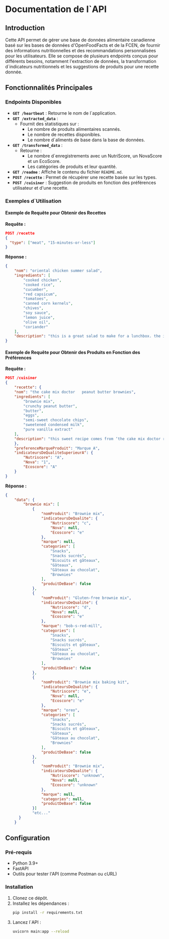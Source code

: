 
# Documentation de l`API

## Introduction

Cette API permet de gérer une base de données alimentaire canadienne basé sur les bases de données d'OpenFoodFacts et de la FCEN, de fournir des informations nutritionnelles et des recommandations personnalisées pour les utilisateurs. Elle se compose de plusieurs endpoints conçus pour différents besoins, notamment l'extraction de données, la transformation d`indicateurs nutritionnels et les suggestions de produits pour une recette donnée.

## Fonctionnalités Principales

### Endpoints Disponibles

- **`GET /heartbeat`** : Retourne le nom de l`application.
- **`GET /extracted_data`** :
  - Fournit des statistiques sur :
    - Le nombre de produits alimentaires scannés.
    - Le nombre de recettes disponibles.
    - Le nombre d`aliments de base dans la base de données.
- **`GET /transformed_data`** :
  - Retourne :
    - Le nombre d`enregistrements avec un NutriScore, un NovaScore et un EcoScore.
    - Les catégories de produits et leur quantité.
- **`GET /readme`** : Affiche le contenu du fichier `README.md`.
- **`POST /recette`** : Permet de récupérer une recette basée sur les types.
- **`POST /cuisiner`** : Suggestion de produits en fonction des préférences utilisateur et d'une recette.


### Exemples d`Utilisation

#### Exemple de Requête pour Obtenir des Recettes
**Requête :**
```json
POST /recette
{
  "type": ["meat", "15-minutes-or-less"]
}
```
**Réponse :**
```json
{
    "nom": "oriental chicken summer salad",
    "ingredients": [
        "cooked chicken",
        "cooked rice",
        "cucumber",
        "red capsicum",
        "tomatoes",
        "canned corn kernels",
        "chives",
        "soy sauce",
        "lemon juice",
        "olive oil",
        "coriander"
    ],
    "description": "this is a great salad to make for a lunchbox. the ingredients are simple so most people would have these on hand & it is nice & filling & full of goodness. i've also made this with tuna which is great."
}
```

#### Exemple de Requête pour Obtenir des Produits en Fonction des Préférences
**Requête :**
```json
POST /cuisiner
{
    "recette": {
    "nom": "the cake mix doctor   peanut butter brownies",
    "ingredients": [
        "brownie mix",
        "crunchy peanut butter",
        "butter",
        "eggs",
        "semi-sweet chocolate chips",
        "sweetened condensed milk",
        "pure vanilla extract"
    ],
    "description": "this sweet recipe comes from ‘the cake mix doctor returns’. it was fun to make and was a great hit at work.  i used a fudge brownie mix and the brownies almost tasted like peanut butter fudge."
    },
    "preferenceMarqueProduit": "Marque A",
    "indicateursDeQualiteSuperieurA": {
        "Nutriscore": "A",
        "Nova": "1",
        "Ecoscore": "A"
    }
}

```
**Réponse :**
```json
{
    "data": {
        "brownie mix": [
            {
                "nomProduit": "Brownie mix",
                "indicateursDeQualite": {
                    "Nutriscore": "c",
                    "Nova": null,
                    "Ecoscore": "e"
                },
                "marque": null,
                "categories": [
                    "Snacks",
                    "Snacks sucrés",
                    "Biscuits et gâteaux",
                    "Gâteaux",
                    "Gâteaux au chocolat",
                    "Brownies"
                ],
                "produitDeBase": false
            },
            {
                "nomProduit": "Gluten-free brownie mix",
                "indicateursDeQualite": {
                    "Nutriscore": "d",
                    "Nova": null,
                    "Ecoscore": "e"
                },
                "marque": "bob-s-red-mill",
                "categories": [
                    "Snacks",
                    "Snacks sucrés",
                    "Biscuits et gâteaux",
                    "Gâteaux",
                    "Gâteaux au chocolat",
                    "Brownies"
                ],
                "produitDeBase": false
            },
            {
                "nomProduit": "Brownie mix baking kit",
                "indicateursDeQualite": {
                    "Nutriscore": "e",
                    "Nova": null,
                    "Ecoscore": "e"
                },
                "marque": "oreo",
                "categories": [
                    "Snacks",
                    "Snacks sucrés",
                    "Biscuits et gâteaux",
                    "Gâteaux",
                    "Gâteaux au chocolat",
                    "Brownies"
                ],
                "produitDeBase": false
            },
            {
                "nomProduit": "Brownie mix",
                "indicateursDeQualite": {
                    "Nutriscore": "unknown",
                    "Nova": null,
                    "Ecoscore": "unknown"
                },
                "marque": null,
                "categories": null,
                "produitDeBase": false
            }]
            "etc..."
      }
    }
```

## Configuration

### Pré-requis
- Python 3.9+
- FastAPI
- Outils pour tester l'API (comme Postman ou cURL)

### Installation
1. Clonez ce dépôt.
2. Installez les dépendances :
   ```bash
   pip install -r requirements.txt
   ```
3. Lancez l`API :
   ```bash
   uvicorn main:app --reload
   ```
